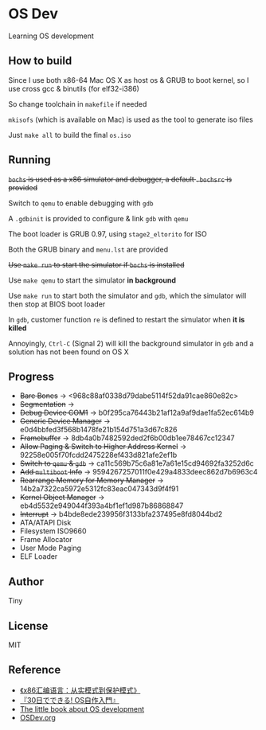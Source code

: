 # OS Dev #

Learning OS development

## How to build ##

Since I use both x86-64 Mac OS X as host os & GRUB to boot kernel, so I use cross gcc & binutils (for elf32-i386)

So change toolchain in `makefile` if needed

`mkisofs` (which is available on Mac) is used as the tool to generate iso files

Just `make all` to build the final `os.iso`

## Running ##

~~`bochs` is used as a x86 simulator and debugger, a default `.bochsrc` is provided~~

Switch to `qemu` to enable debugging with `gdb`

A `.gdbinit` is provided to configure & link `gdb` with `qemu`

The boot loader is GRUB 0.97, using `stage2_eltorito` for ISO

Both the GRUB binary and `menu.lst` are provided

~~Use `make run` to start the simulator if `bochs` is installed~~

Use `make qemu` to start the simulator __in background__

Use `make run` to start both the simulator and `gdb`, which the simulator will then stop at BIOS boot loader

In `gdb`, customer function `re` is defined to restart the simulator when __it is killed__

Annoyingly, `Ctrl-C` (Signal 2) will kill the background simulator in `gdb` and a solution has not been found on OS X

## Progress ##

- ~~Bare Bones~~ -> <968c88af0338d79dabe5114f52da91cae860e82c>
- ~~Segmentation~~ -> <f4882b4e8177e5b4e5ba87804d9a2dc5b8132d52>
- ~~Debug Device COM1~~ -> b0f295ca76443b21af12a9af9dae1fa52ec614b9
- ~~Generic Device Manager~~ -> e0d4bbfed3f568b1478fe21b154d751a3d67c826
- ~~Framebuffer~~ -> 8db4a0b7482592ded2f6b00db1ee78467cc12347
- ~~Allow Paging & Switch to Higher Address Kernel~~ -> 92258e005f70fcdd2475228ef433d821afe2ef1b
- ~~Switch to `qemu` & `gdb`~~ -> ca11c569b75c6a81e7a61e15cd94692fa3252d6c
- ~~Add `multiboot` Info~~ -> 9594267257011f0e429a4833deec862d7b6963c4
- ~~Rearrange Memory for Memory Manager~~ -> 14b2a7322ca5972e5312fc83eac047343d9f4f91
- ~~Kernel Object Manager~~ -> eb4d5532e949044f393a4bf1ef1d987b86868847
- ~~Interrupt~~ -> b4bde8ede239956f3133bfa237495e8fd8044bd2
- ATA/ATAPI Disk
- Filesystem ISO9660
- Frame Allocator
- User Mode Paging
- ELF Loader

## Author ##

Tiny

## License ##

MIT

## Reference ##

- [《x86汇编语言：从实模式到保护模式》](https://www.amazon.cn/dp/B00AR0ZSVO/)
- [『30日でできる! OS自作入門』](https://www.amazon.co.jp/dp/4839919844)
- [The little book about OS development](https://littleosbook.github.io/)
- [OSDev.org](http://www.osdev.org/)
